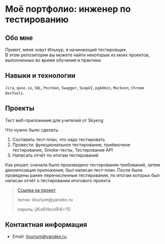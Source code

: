 # Моё портфолио: инженер по тестированию

## Обо мне 

Привет, меня зовут Ильнур, я начинающий тестировщик. <br>
В этом репозитории вы можете найти некоторые из моих проектов, выполненных во время обучения и практики.
<br>

## Навыки и технологии
``Jira``, ``qase.io``, ``SQL``, ``Postman``, ``Swagger``, ``SoapUI``, ``pgAdmin``, ``Mockoon``, ``Chrome DevTools``. <br>



## Проекты

<p> Тест веб-приложения для учителей от Skyeng</p>
<p>Что нужно было сделать:<p>
<ol>
  <li>Составить тест-план, что надо тестировать</li>
  <li>Провести: функциональное тестирование, приёмочное тестирование, Smoke-тесты, Тестирование API</li>
   <li>Написать отчёт по итогам тестирований</li>
</ol>

<p>Как решал: сначала было произведено тестирование требований, затем декомпозиция приложения, был написан тест-план. После были проведены ранее перечисленные тестирования, по итогам которых был написан отчёт о тестировании итогового проекта<p>

>  <a href="https://ilnur-k.atlassian.net/l/cp/BWMMY8wi">Ссылка на проект</a>
> <p> логин: ilnurium@yandex.ru </p>
> <p> пароль: jiKx6VkcnR)6=?D </p>


## Контактная информация
- Email: ilnurium@yandex.ru
